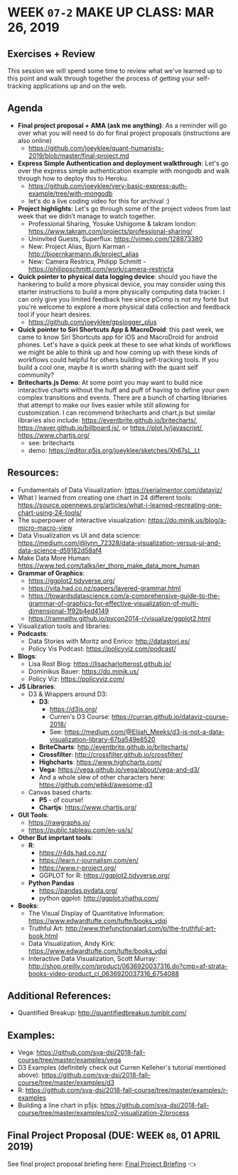 # WEEK `07-2` MAKE UP CLASS: MAR 26, 2019
## Exercises + Review

This session we will spend some time to review what we've learned up to this point and walk through together the process of getting your self-tracking applications up and on the web. 


## Agenda

- **Final project proposal + AMA (ask me anything)**: As a reminder will go over what you will need to do for final project proposals (instructions are also online)
  - https://github.com/joeyklee/quant-humanists-2019/blob/master/final-project.md
- **Express Simple Authentication and deployment walkthrough**: Let's go over the express simple authentication example with mongodb and walk through how to deploy this to Heroku.
  - https://github.com/joeyklee/very-basic-express-auth-example/tree/with-mongodb
  - let's do a live coding video for this for archival :) 
- **Project highlights**: Let's go through some of the project videos from last week that we didn’t manage to watch together. 
  - Professional Sharing, Yosuke Ushigome & takram london: https://www.takram.com/projects/professional-sharing/
  - Uninvited Guests, Superflux: https://vimeo.com/128873380
  - New: Project Alias, Bjorn Karman - http://bjoernkarmann.dk/project_alias
  - New: Camera Restrica, Philipp Schmitt - https://philippschmitt.com/work/camera-restricta
- **Quick pointer to physical data logging device**: should you have the hankering to build a more physical device, you may consider using this starter instructions to build a more physically computing data tracker. I can only give you limited feedback hee since pComp is not my forté but you're welcome to explore a more physical data collection and feedback tool if your heart desires.
  - https://github.com/joeyklee/gpslogger_plus
- **Quick pointer to Siri Shortcuts App & MacroDroid**: this past week, we came to know Siri Shortcuts app for iOS and MacroDroid for android phones. Let's have a quick peek at these to see what kinds of workflows we might be able to think up and how coming up with these kinds of workflows could helpful for others building self-tracking tools. If you build a cool one, maybe it is worth sharing with the quant self community?
- **Britecharts.js Demo**: At some point you may want to build nice interactive charts without the huff and puff of having to define your own complex transitions and events. There are a bunch of charting libriaries that attempt to make our lives easier while still allowing for customization. I can recommend britecharts and chart.js but similar libraries also include: https://eventbrite.github.io/britecharts/, https://naver.github.io/billboard.js/, or    https://plot.ly/javascript/, https://www.chartjs.org/
  - see: britecharts
  - demo: https://editor.p5js.org/joeyklee/sketches/Xh67sL_Lt


## Resources:

- Fundamentals of Data Visualization: https://serialmentor.com/dataviz/
- What I learned from creating one chart in 24 different tools: https://source.opennews.org/articles/what-i-learned-recreating-one-chart-using-24-tools/
- The superpower of interactive visualization: https://do.minik.us/blog/a-micro-macro-view
- Data Visualization vs UI and data science: https://medium.com/@lynn_72328/data-visualization-versus-ui-and-data-science-d59182d58af4
- Make Data More Human: https://www.ted.com/talks/jer_thorp_make_data_more_human
- **Grammar of Graphics**:
  - https://ggplot2.tidyverse.org/
  - https://vita.had.co.nz/papers/layered-grammar.html
  - https://towardsdatascience.com/a-comprehensive-guide-to-the-grammar-of-graphics-for-effective-visualization-of-multi-dimensional-1f92b4ed4149
  - https://ramnathv.github.io/pycon2014-r/visualize/ggplot2.html
- Visualization tools and libraries:
- **Podcasts**:
  - Data Stories with Moritz and Enrico: http://datastori.es/
  - Policy Vis Podcast: https://policyviz.com/podcast/
- **Blogs**:
  - Lisa Rost Blog: https://lisacharlotterost.github.io/
  - Dominikus Bauer: https://do.minik.us/
  - Policy Viz: https://policyviz.com/
- **JS Libraries**:
  - D3 & Wrappers around D3:
    - **D3**: 
      - https://d3js.org/
      - Curren's D3 Course: https://curran.github.io/dataviz-course-2018/
      - See: https://medium.com/@Elijah_Meeks/d3-is-not-a-data-visualization-library-67ba549e8520
    - **BriteCharts**: http://eventbrite.github.io/britecharts/
    - **Crossfilter**: http://crossfilter.github.io/crossfilter/
    - **Highcharts**: https://www.highcharts.com/
    - **Vega**: https://vega.github.io/vega/about/vega-and-d3/
    - And a whole slew of other characters here: https://github.com/wbkd/awesome-d3
  - Canvas based charts:
    - **P5** - of course!
    - **Chartjs**: https://www.chartjs.org/
- **GUI Tools**:
  - https://rawgraphs.io/
  - https://public.tableau.com/en-us/s/
- **Other But imprtant tools**:
  - **R**: 
    - https://r4ds.had.co.nz/
    - https://learn.r-journalism.com/en/
    - https://www.r-project.org/
    - GGPLOT for R: https://ggplot2.tidyverse.org/
  - **Python Pandas**
    - https://pandas.pydata.org/
    - python ggplot: http://ggplot.yhathq.com/
- **Books**:
  - The Visual Display of Quantitative Information: https://www.edwardtufte.com/tufte/books_vdqi
  - Truthful Art: http://www.thefunctionalart.com/p/the-truthful-art-book.html
  - Data Visualization, Andy Kirk: https://www.edwardtufte.com/tufte/books_vdqi
  - Interactive Data Visualization, Scott Murray: http://shop.oreilly.com/product/0636920037316.do?cmp=af-strata-books-video-product_cj_0636920037316_6754088

## Additional References:
- Quantified Breakup: http://quantifiedbreakup.tumblr.com/


## Examples:
- Vega: https://github.com/sva-dsi/2018-fall-course/tree/master/examples/vega
- D3 Examples (definitely check out Curren Kelleher's tutorial mentioned above): https://github.com/sva-dsi/2018-fall-course/tree/master/examples/d3
- R: https://github.com/sva-dsi/2018-fall-course/tree/master/examples/r-examples
- Building a line chart in p5js: https://github.com/sva-dsi/2018-fall-course/tree/master/examples/co2-visualization-2/process


## Final Project Proposal (DUE: WEEK `08`, 01 APRIL 2019)

See final project proposal briefing here: [Final Project Briefing](final-project.md) 👈
